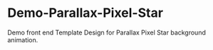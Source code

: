 # Demo-Parallax-Pixel-Star
Demo front end Template Design for  Parallax Pixel Star background animation. 
